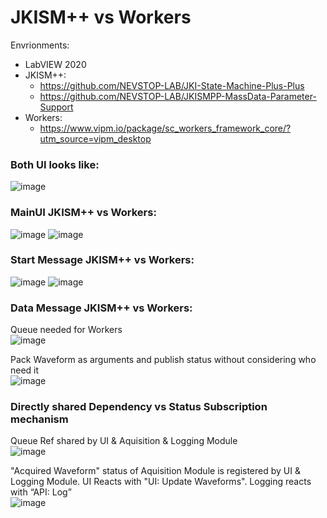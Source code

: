 # JKISM++ vs Workers 

Envrionments:
- LabVIEW 2020 
- JKISM++:    
  - https://github.com/NEVSTOP-LAB/JKI-State-Machine-Plus-Plus
  - https://github.com/NEVSTOP-LAB/JKISMPP-MassData-Parameter-Support
- Workers:
  - https://www.vipm.io/package/sc_workers_framework_core/?utm_source=vipm_desktop

### Both UI looks like:  
![image](https://github.com/NEVSTOP-LAB/JKISMPP-Continuous-Meausrement-and-Logging/assets/8196752/0f9f7452-f85c-4cf6-a5e2-45f4941a8b09)


### MainUI JKISM++ vs Workers:  

![image](https://github.com/NEVSTOP-LAB/JKISMPP-Continuous-Meausrement-and-Logging/assets/8196752/ce7914a3-195b-4e2d-bc90-5811a9971ded)
![image](https://github.com/NEVSTOP-LAB/JKISMPP-Continuous-Meausrement-and-Logging/assets/8196752/b627b7dd-68c0-4a41-9706-1a57c9fd6640)

### Start Message JKISM++ vs Workers:  

![image](https://github.com/NEVSTOP-LAB/JKISMPP-Continuous-Meausrement-and-Logging/assets/8196752/08d704e0-3283-4651-9b46-6f504dad8c18)
![image](https://github.com/NEVSTOP-LAB/JKISMPP-Continuous-Meausrement-and-Logging/assets/8196752/a7289a2e-bd4a-46da-b42c-f68d21bc8a19)

### Data Message JKISM++ vs Workers:  

Queue needed for Workers    
![image](https://github.com/NEVSTOP-LAB/JKISMPP-Continuous-Meausrement-and-Logging/assets/8196752/c0c21782-4077-40a5-8552-cd68bd421b37)

Pack Waveform as arguments and publish status without considering who need it      
![image](https://github.com/NEVSTOP-LAB/JKISMPP-Continuous-Meausrement-and-Logging/assets/8196752/3c9acc28-4997-48cf-aa99-c5d8c1a87e76)

### Directly shared Dependency vs Status Subscription mechanism

Queue Ref shared by UI & Aquisition & Logging Module      
![image](https://github.com/NEVSTOP-LAB/JKISMPP-Continuous-Meausrement-and-Logging/assets/8196752/5f10749b-b90f-4718-9eb2-05b13d578932)

"Acquired Waveform" status of Aquisition Module is registered by UI & Logging Module. UI Reacts with "UI: Update Waveforms". Logging reacts with “API: Log”        
![image](https://github.com/NEVSTOP-LAB/JKISMPP-Continuous-Meausrement-and-Logging/assets/8196752/ef7ae01a-c5e6-4a15-bd30-37ecbdd4ab0b)

